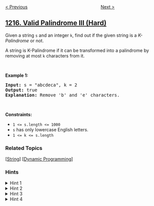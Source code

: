 <!--|This file generated by command(leetcode description); DO NOT EDIT.    |-->
<!--+----------------------------------------------------------------------+-->
<!--|@author    openset <openset.wang@gmail.com>                           |-->
<!--|@link      https://github.com/openset                                 |-->
<!--|@home      https://github.com/openset/leetcode                        |-->
<!--+----------------------------------------------------------------------+-->

[< Previous](../stepping-numbers "Stepping Numbers")
　　　　　　　　　　　　　　　　
[Next >](../play-with-chips "Play with Chips")

## [1216. Valid Palindrome III (Hard)](https://leetcode.com/problems/valid-palindrome-iii "验证回文字符串 III")

<p>Given a string <code>s</code>&nbsp;and an integer&nbsp;<code>k</code>, find out if the given string is&nbsp;a&nbsp;<em>K-Palindrome</em> or not.</p>

<p>A string is K-Palindrome if it can be&nbsp;transformed&nbsp;into a palindrome by removing at most <code>k</code> characters from it.</p>

<p>&nbsp;</p>
<p><strong>Example 1:</strong></p>

<pre>
<strong>Input:</strong> s = &quot;abcdeca&quot;, k = 2
<strong>Output:</strong> true
<strong>Explanation: </strong>Remove &#39;b&#39; and &#39;e&#39; characters.
</pre>

<p>&nbsp;</p>
<p><strong>Constraints:</strong></p>

<ul>
	<li><code>1 &lt;= s.length &lt;= 1000</code></li>
	<li><code>s</code>&nbsp;has only lowercase English letters.</li>
	<li><code>1 &lt;= k&nbsp;&lt;= s.length</code></li>
</ul>

### Related Topics
  [[String](../../tag/string/README.md)]
  [[Dynamic Programming](../../tag/dynamic-programming/README.md)]

### Hints
<details>
<summary>Hint 1</summary>
Can you reduce this problem to a classic problem?
</details>

<details>
<summary>Hint 2</summary>
The problem is equivalent to finding any palindromic subsequence of length at least N-K where N is the length of the string.
</details>

<details>
<summary>Hint 3</summary>
Try to find the longest palindromic subsequence.
</details>

<details>
<summary>Hint 4</summary>
Use DP to do that.
</details>

